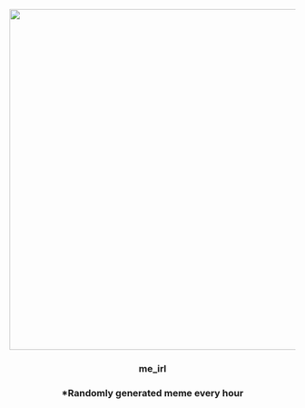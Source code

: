 <p align="center">
        <img src="https://i.redd.it/j1ec9jzb8yi91.gif" width="600" height="600">
        </p>
        <h3 align="center">me_irl</h3>
        <h3 align="center">*Randomly generated meme every hour</h3>
    